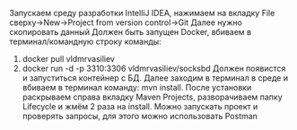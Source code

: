 Запускаем среду разработки IntelliJ IDEA, нажимаем на вкладку File сверху->New->Project from version control->Git
Далее нужно скопировать данный
Должен быть запущен Docker, вбиваем в терминал/командную строку команды:
1) docker pull vldmrvasiliev
2) docker run -d -p 3310:3306 vldmrvasiliev/socksbd
Должен появистся и запуститься контейнер с БД.
Далее заходим в терминал в среде и вбиваем в терминал команду: mvn install.
После установки раскрываем справа вкладку Maven Projects, разворачиваем папку Lifecycle и жмём 2 раза на install.
Можно запускать проект и проверять запросы, для этого можно использовать Postman